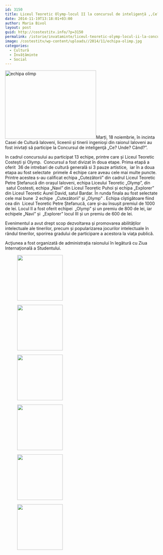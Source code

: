 ```yaml
---
id: 3150
title: Liceul Teoretic Olymp-locul II la concursul de inteligență ,,Ce? Unde? Când?”
date: 2014-11-19T13:18:01+03:00
author: Maria Bivol
layout: post
guid: http://costestitv.info/?p=3150
permalink: /istorie/invataminte/liceul-teoretic-olymp-locul-ii-la-concursul-ce-unde-cand/
image: /costestitv/wp-content/uploads//2014/11/echipa-olimp.jpg
categories:
  - Cultură
  - Învățăminte
  - Social
---
```

[<img class="alignleft size-medium wp-image-3151" src="/costestitv/wp-content/uploads//2014/11/echipa-olimp-300x225.jpg" alt="echipa olimp" width="300" height="225" srcset="/costestitv/wp-content/uploads//2014/11/echipa-olimp-300x225.jpg 300w, /costestitv/wp-content/uploads//2014/11/echipa-olimp-45x35.jpg 45w, /costestitv/wp-content/uploads//2014/11/echipa-olimp.jpg 1024w" sizes="(max-width: 300px) 100vw, 300px" />](/costestitv/wp-content/uploads//2014/11/echipa-olimp.jpg)Marți, 18 noiembrie, în incinta Casei de Cultură Ialoveni, liceenii şi tinerii ingenioşi din raionul Ialoveni au fost inivtați să participe la Concursul de inteligenţă &#8222;Ce? Unde? Când?&#8221;.

In cadrul concursului au participat 13 echipe, printre care și Liceul Teoretic Costești și Olymp.  Concursul a fost divizat în doua etape. Prima etapă a  oferit  36 de intrebari de cultură generală si 3 pauze artistice,  iar în a doua etapa au fost selectate  primele 4 echipe care aveau cele mai multe puncte. Printre acestea s-au calificat echipa &#8222;Cutezătorii&#8221; din cadrul Liceul Teoretic Petre Ștefanucă din orașul Ialoveni, echipa Liceului Teoretic &#8222;Olymp&#8221;, din  satul Costesti, echipa &#8222;Navi&#8221; din Liceul Teoretic Puhoi și echipa &#8222;Explorer&#8221; din Liceul Teoretic Aurel David, satul Bardar. În runda finala au fost selectate cele mai bune  2 echipe  &#8222;Cutezătorii&#8221; și &#8222;Olymp&#8221; . Echipa cîștigătoare fiind cea din  Liceul Teoretic Petre Ștefanucă, care și-au însușit premiul de 1000 de lei. Locul II a fost oferit echipei  &#8222;Olymp&#8221; și un premiu de 800 de lei, iar echipele &#8222;Navi&#8221; și  &#8222;Explorer&#8221; locul III și un premiu de 600 de lei.

Evenimentul a avut drept scop dezvoltarea și promovarea abilităților intelectuale ale tinerilor, precum și popularizarea jocurilor intelectuale în rândul tinerilor, sporirea gradului de participare a acestora la viaţa publică.

Acţiunea a fost organizată de administrația raionului în legătură cu Ziua Internaţională a Studentului.

<div id='gallery-16' class='gallery galleryid-3150 gallery-columns-3 gallery-size-thumbnail'>
  <figure class='gallery-item'> 
  
  <div class='gallery-icon landscape'>
    <a href='/costestitv/istorie/invataminte/liceul-teoretic-olymp-locul-ii-la-concursul-ce-unde-cand/attachment/ce-unde-cind/'><img width="150" height="150" src="/costestitv/wp-content/uploads//2014/11/ce-unde-cind-150x150.jpg" class="attachment-thumbnail size-thumbnail" alt="" /></a>
  </div></figure><figure class='gallery-item'> 
  
  <div class='gallery-icon landscape'>
    <a href='/costestitv/istorie/invataminte/liceul-teoretic-olymp-locul-ii-la-concursul-ce-unde-cand/attachment/costesti2/'><img width="150" height="150" src="/costestitv/wp-content/uploads//2014/11/costesti2-150x150.jpg" class="attachment-thumbnail size-thumbnail" alt="" /></a>
  </div></figure><figure class='gallery-item'> 
  
  <div class='gallery-icon landscape'>
    <a href='/costestitv/istorie/invataminte/liceul-teoretic-olymp-locul-ii-la-concursul-ce-unde-cand/attachment/costesti3/'><img width="150" height="150" src="/costestitv/wp-content/uploads//2014/11/costesti3-150x150.jpg" class="attachment-thumbnail size-thumbnail" alt="" /></a>
  </div></figure><figure class='gallery-item'> 
  
  <div class='gallery-icon landscape'>
    <a href='/costestitv/istorie/invataminte/liceul-teoretic-olymp-locul-ii-la-concursul-ce-unde-cand/attachment/olimp/'><img width="150" height="150" src="/costestitv/wp-content/uploads//2014/11/olimp-150x150.jpg" class="attachment-thumbnail size-thumbnail" alt="" /></a>
  </div></figure><figure class='gallery-item'> 
  
  <div class='gallery-icon landscape'>
    <a href='/costestitv/istorie/invataminte/liceul-teoretic-olymp-locul-ii-la-concursul-ce-unde-cand/attachment/participanti/'><img width="150" height="150" src="/costestitv/wp-content/uploads//2014/11/participanti-150x150.jpg" class="attachment-thumbnail size-thumbnail" alt="" /></a>
  </div></figure><figure class='gallery-item'> 
  
  <div class='gallery-icon landscape'>
    <a href='/costestitv/istorie/invataminte/liceul-teoretic-olymp-locul-ii-la-concursul-ce-unde-cand/attachment/vice-presedintele-raionului/'><img width="150" height="150" src="/costestitv/wp-content/uploads//2014/11/vice-presedintele-raionului-150x150.jpg" class="attachment-thumbnail size-thumbnail" alt="" /></a>
  </div></figure>
</div>